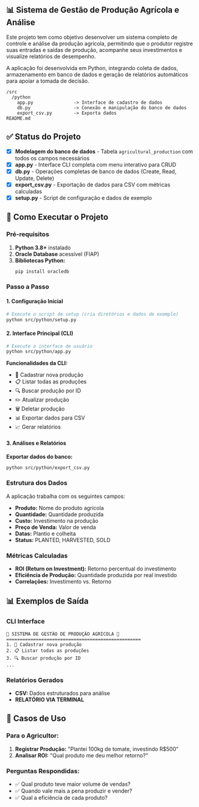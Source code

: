 ## 📊 Sistema de Gestão de Produção Agrícola e Análise

Este projeto tem como objetivo desenvolver um sistema completo de controle e análise da produção agrícola, permitindo que o produtor registre suas entradas e saídas de produção, acompanhe seus investimentos e visualize relatórios de desempenho.

A aplicação foi desenvolvida em Python, integrando coleta de dados, armazenamento em banco de dados e geração de relatórios automáticos para apoiar a tomada de decisão.

```
/src
  /python
    app.py               -> Interface de cadastro de dados
    db.py                -> Conexão e manipulação do banco de dados
    export_csv.py        -> Exporta dados
README.md
```

## ✅ Status do Projeto

- [x] **Modelagem do banco de dados** - Tabela `agricultural_production` com todos os campos necessários
- [x] **app.py** - Interface CLI completa com menu interativo para CRUD
- [x] **db.py** - Operações completas de banco de dados (Create, Read, Update, Delete)
- [x] **export_csv.py** - Exportação de dados para CSV com métricas calculadas
- [x] **setup.py** - Script de configuração e dados de exemplo

## 🚀 Como Executar o Projeto

### Pré-requisitos

1. **Python 3.8+** instalado
2. **Oracle Database** acessível (FIAP)
3. **Bibliotecas Python:**
   ```bash
   pip install oracledb
   ```

### Passo a Passo

#### 1. Configuração Inicial
```bash
# Execute o script de setup (cria diretórios e dados de exemplo)
python src/python/setup.py
```

#### 2. Interface Principal (CLI)
```bash
# Execute a interface de usuário
python src/python/app.py
```

**Funcionalidades da CLI:**
- 📝 Cadastrar nova produção
- 📋 Listar todas as produções
- 🔍 Buscar produção por ID
- ✏️ Atualizar produção
- 🗑️ Deletar produção
- 📊 Exportar dados para CSV
- 📈 Gerar relatórios

#### 3. Análises e Relatórios

**Exportar dados do banco:**
```bash
python src/python/export_csv.py
```

### Estrutura dos Dados

A aplicação trabalha com os seguintes campos:
- **Produto:** Nome do produto agrícola
- **Quantidade:** Quantidade produzida
- **Custo:** Investimento na produção
- **Preço de Venda:** Valor de venda
- **Datas:** Plantio e colheita
- **Status:** PLANTED, HARVESTED, SOLD

### Métricas Calculadas

- **ROI (Return on Investment):** Retorno percentual do investimento
- **Eficiência de Produção:** Quantidade produzida por real investido
- **Correlações:** Investimento vs. Retorno

## 📊 Exemplos de Saída

### CLI Interface
```
🌾 SISTEMA DE GESTÃO DE PRODUÇÃO AGRÍCOLA 🌾
==================================================
1. 📝 Cadastrar nova produção
2. 📋 Listar todas as produções
3. 🔍 Buscar produção por ID
...
```

### Relatórios Gerados
- **CSV:** Dados estruturados para análise
- **RELATÓRIO VIA TERMINAL**

## 🎯 Casos de Uso

### Para o Agricultor:
1. **Registrar Produção:** "Plantei 100kg de tomate, investindo R$500"
3. **Analisar ROI:** "Qual produto me deu melhor retorno?"

### Perguntas Respondidas:
- ✅ Qual produto teve maior volume de vendas?
- ✅ Quando vale mais a pena produzir e vender?
- ✅ Qual a eficiência de cada produto?